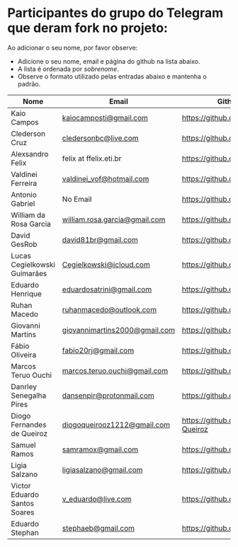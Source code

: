 ﻿# Participantes do grupo do Telegram que deram fork no projeto:

Ao adicionar o seu nome, por favor observe:

* Adicione o seu nome, email e página do github na lista abaixo.
* A lista é ordenada por *sobrenome*.
* Observe o formato utilizado pelas entradas abaixo e mantenha o padrão.

| Nome                         | Email                               | Github Page                       |
| ---------------------------- | ----------------------------------- | --------------------------------- |
| Kaio Campos                  | kaiocamposti@gmail.com              | https://github.com/kaiocampos     |
| Clederson Cruz               | cledersonbc@live.com                | https://github.com/Cledersonbc    |
| Alexsandro Felix             | felix at ffelix.eti.br              | https://github.com/asfelix        |
| Valdinei Ferreira            | valdinei_vof@hotmail.com            | https://github.com/valdinei11     |
| Antonio Gabriel              | No Email                            | https://github.com/presstart      |
| William da Rosa Garcia       | william.rosa.garcia@gmail.com       | https://github.com/phewill        |
| David GesRob                 | david81br@gmail.com                 | https://github.com/david81brs     |
| Lucas Cegielkowski Guimarães | Cegielkowski@icloud.com             | https://github.com/Cegielkowski   |
| Eduardo Henrique             | eduardosatrini@gmail.com            | https://github.com/satrini        |
| Ruhan Macedo                 | ruhanmacedo@outlook.com             | https://github.com/ruhanmacedo    |
| Giovanni Martins             | giovannimartins2000@gmail.com       | https://github.com/GiovanniSM20   |
| Fábio Oliveira               | fabio20rj@gmail.com                 | https://github.com/ffabiorj       |
| Marcos Teruo Ouchi           | marcos.teruo.ouchi@gmail.com        | https://github.com/nixware        |
| Danrley Senegalha Pires      | dansenpir@protonmail.com            | https://github.com/dansenpir      |
| Diogo Fernandes de Queiroz   | diogoqueirooz1212@gmail.com         | https://github.com/Diogo-Queiroz  |
| Samuel Ramos                 | samramox@gmail.com                  | https://github.com/samuelramox    |
| Ligia Salzano                | ligiasalzano@gmail.com             | https://github.com/ligiasalzano           |
| Victor Eduardo Santos Soares | v_eduardo@live.com                  | https://github.com/veduardo93     |
| Eduardo Stephan			   | stephaeb@gmail.com					 | https://github.com/edustephan	 |